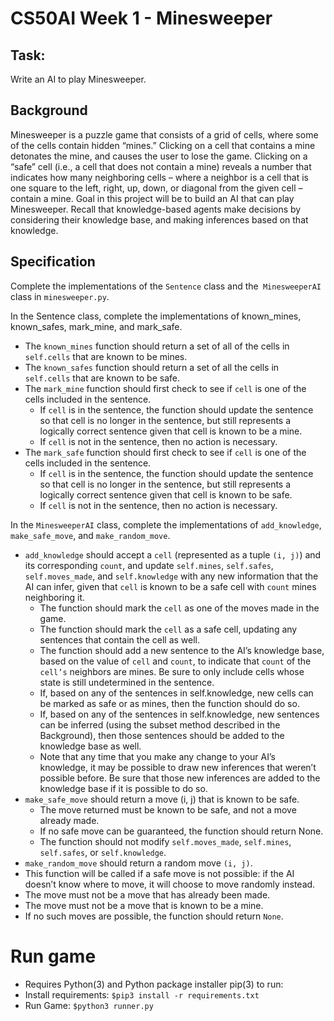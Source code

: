 # CS50AI Week 1 - Minesweeper
## Task:
Write an AI to play Minesweeper.
## Background
Minesweeper is a puzzle game that consists of a grid of cells, where some of the cells contain hidden “mines.” Clicking on a cell that contains a mine detonates the mine, and causes the user to lose the game. Clicking on a “safe” cell (i.e., a cell that does not contain a mine) reveals a number that indicates how many neighboring cells – where a neighbor is a cell that is one square to the left, right, up, down, or diagonal from the given cell – contain a mine.
Goal in this project will be to build an AI that can play Minesweeper. Recall that knowledge-based agents make decisions by considering their knowledge base, and making inferences based on that knowledge.
## Specification
Complete the implementations of the `Sentence` class and the` MinesweeperAI` class in `minesweeper.py`.

In the Sentence class, complete the implementations of known_mines, known_safes, mark_mine, and mark_safe.

+ The `known_mines` function should return a set of all of the cells in `self.cells` that are known to be mines.
+ The `known_safes` function should return a set of all the cells in `self.cells` that are known to be safe.
+ The `mark_mine` function should first check to see if `cell` is one of the cells included in the sentence.
  + If `cell` is in the sentence, the function should update the sentence so that cell is no longer in the sentence, but still represents a logically correct sentence given that cell is known to be a mine.
  + If `cell` is not in the sentence, then no action is necessary.
+ The `mark_safe` function should first check to see if `cell` is one of the cells included in the sentence.
  + If `cell` is in the sentence, the function should update the sentence so that cell is no longer in the sentence, but still represents a logically correct sentence given that cell is known to be safe.
  + If `cell` is not in the sentence, then no action is necessary.

In the `MinesweeperAI` class, complete the implementations of `add_knowledge`, `make_safe_move`, and `make_random_move`.
+ `add_knowledge` should accept a `cell` (represented as a tuple `(i, j)`) and its corresponding `count`, and update `self.mines`, `self.safes`, `self.moves_made`, and `self.knowledge` with any new information that the AI can infer, given that `cell` is known to be a safe cell with `count` mines neighboring it.
  + The function should mark the `cell` as one of the moves made in the game.
  + The function should mark the `cell` as a safe cell, updating any sentences that contain the cell as well.
  + The function should add a new sentence to the AI’s knowledge base, based on the value of `cell` and `count`, to indicate that `count` of the `cell’s` neighbors are mines. Be sure to only include cells whose state is still undetermined in the sentence.
  + If, based on any of the sentences in self.knowledge, new cells can be marked as safe or as mines, then the function should do so.
  + If, based on any of the sentences in self.knowledge, new sentences can be inferred (using the subset method described in the Background), then those sentences should be added to the knowledge base as well.
  + Note that any time that you make any change to your AI’s knowledge, it may be possible to draw new inferences that weren’t possible before. Be sure that those new inferences are added to the knowledge base if it is possible to do so.
+ `make_safe_move` should return a move (i, j) that is known to be safe.
  + The move returned must be known to be safe, and not a move already made.
  + If no safe move can be guaranteed, the function should return None.
  + The function should not modify `self.moves_made`, `self.mines`, `self.safes`, or `self.knowledge`.
+ `make_random_move` should return a random move `(i, j)`.
 + This function will be called if a safe move is not possible: if the AI doesn’t know where to move, it will choose to move randomly instead.
 + The move must not be a move that has already been made.
 + The move must not be a move that is known to be a mine.
 + If no such moves are possible, the function should return `None`.

# Run game
- Requires Python(3) and Python package installer pip(3) to run:
- Install requirements: `$pip3 install -r requirements.txt`
- Run Game: `$python3 runner.py`




